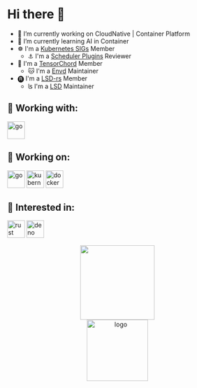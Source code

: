 # Hi there 👋

- 🔭 I’m currently working on CloudNative | Container Platform
- 🌱 I’m currently learning AI in Container
- ☸️ I'm a [Kubernetes SIGs](https://github.com/kubernetes-sigs) Member
  - ⚓︎ I'm a [Scheduler Plugins](https://github.com/kubernetes-sigs/scheduler-plugins) Reviewer
- 👑 I'm a [TensorChord](https://github.com/tensorchord) Member
  - 🐱 I'm a [Envd](https://github.com/tensorchord/envd) Maintainer
- 🅡 I'm a [LSD-rs](https://github.com/lsd-rs) Member
  - ʪ I'm a [LSD](https://github.com/lsd-rs/lsd) Maintainer

## 🌈 Working with:

<a href="https://www.gnu.org/software/emacs/"><img src="https://upload.wikimedia.org/wikipedia/commons/0/08/EmacsIcon.svg" alt="go" width="40" height="40"/></a>

## 🌈 Working on:

<p align="left">
  <a href="https://go.dev/"><img src="https://cdn.jsdelivr.net/gh/devicons/devicon/icons/go/go-original.svg" alt="go" width="40" height="40"/></a>
  <a href="https://kubernetes.io/"><img src="https://cdn.jsdelivr.net/gh/devicons/devicon/icons/kubernetes/kubernetes-plain.svg" alt="kubernetes" width="40" height="40"/></a>
  <a href="https://www.docker.com/"><img src="https://cdn.jsdelivr.net/gh/devicons/devicon/icons/docker/docker-original.svg" alt="docker" width="40" height="40"/></a>
</p>

## 🌈 Interested in:

<p align="left">
  <a href="https://www.rust-lang.org/"><img src="https://cdn.jsdelivr.net/gh/devicons/devicon/icons/rust/rust-plain.svg" alt="rust" width="40" height="40"/></a>
  <a href="https://deno.land/"><img src="https://deno.land/logo.svg" alt="deno" width="40" height="40"/></a>
</p>

<p align="center">
  <a href="https://github.com/zwpaper"><img align="center" height="170px" src="https://github-readme-stats.vercel.app/api?username=zwpaper&show_icons=true&theme=prussian" /></a><br>
  <a href="https://github.com/zwpaper"><img src="https://github-profile-trophy.vercel.app/?username=zwpaper&theme=onedark&row=1&margin=8" alt="logo" height="140" align="center" /></a>
</p>
